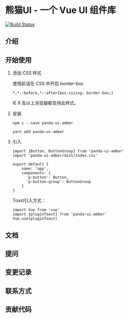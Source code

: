 # 熊猫UI - 一个 Vue UI 组件库

[![Build Status](https://www.travis-ci.org/Amber-Tian/pandaUI.svg?branch=master)](https://www.travis-ci.org/Amber-Tian/pandaUI)

## 介绍

## 开始使用

1. 添加 CSS 样式
    
    使用前请在 CSS 中开启 border-box
    
    ~~~
    *,*::before,*::after{box-sizing: border-box;}
    ~~~
    
    IE 8 及以上浏览器都支持此样式。
    
2. 安装

    ~~~
    npm i --save panda-ui-amber
    ~~~
   
    ~~~
    yarn add panda-ui-amber
    ~~~

3. 引入
    ~~~
    import {Button, ButtonGroup} from 'panda-ui-amber'
    import 'panda-ui-amber/dist/index.css'
   
    export default {
        name: 'app',
        components: {
          'p-button': Button,
          'p-button-group': ButtonGroup
        }
    }
    ~~~

    Toast引入方式：
    ~~~
    import Vue from 'vue'
    import {pluginToast} from 'panda-ui-amber'
    Vue.use(pluginToast)
    ~~~
## 文档

## 提问

## 变更记录

## 联系方式

## 贡献代码

